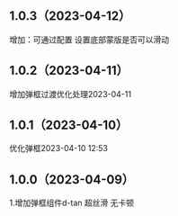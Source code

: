 ## 1.0.3（2023-04-12）
增加：可通过配置 设置底部蒙版是否可以滑动
## 1.0.2（2023-04-11）
增加弹框过渡优化处理2023-04-11
## 1.0.1（2023-04-10）
优化弹框2023-04-10 12:53
## 1.0.0（2023-04-09）
1.增加弹框组件d-tan   超丝滑 无卡顿
